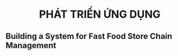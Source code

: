 <h1 align="center"><b>PHÁT TRIỂN ỨNG DỤNG</b></h>

## Building a System for Fast Food Store Chain Management



